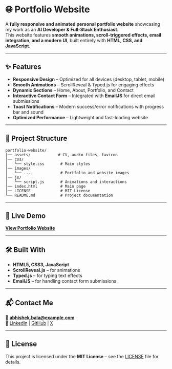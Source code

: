# 🌐 Portfolio Website

A **fully responsive and animated personal portfolio website** showcasing my work as an **AI Developer & Full-Stack Enthusiast**.  
This website features **smooth animations, scroll-triggered effects, email integration, and a modern UI**, built entirely with **HTML, CSS, and JavaScript**.

---

## ✨ Features

- **Responsive Design** – Optimized for all devices (desktop, tablet, mobile)  
- **Smooth Animations** – ScrollReveal & Typed.js for engaging effects  
- **Dynamic Sections** – Home, About, Portfolio, and Contact  
- **Interactive Contact Form** – Integrated with **EmailJS** for direct email submissions  
- **Toast Notifications** – Modern success/error notifications with progress bar and sound  
- **Optimized Performance** – Lightweight and fast-loading website  

---

## 📂 Project Structure

```
portfolio-website/
│── assets/            # CV, audio files, favicon
│── css/
│   └── style.css       # Main styles
│── images/
│   └── ...             # Portfolio and website images
│── js/
│   └── script.js       # Animations and interactions
│── index.html          # Main page
│── LICENSE             # MIT License
└── README.md           # Project documentation
```

---

## 🚀 Live Demo

[**View Portfolio Website**](https://yourusername.github.io/portfolio-website/)

---

## 🛠️ Built With

- **HTML5, CSS3, JavaScript**
- **ScrollReveal.js** – for animations  
- **Typed.js** – for typing text effects  
- **EmailJS** – for handling contact form submissions

---

## 📬 Contact Me

📧 **abhishek.bala@example.com**  
🔗 [LinkedIn](https://www.linkedin.com/in/abhishek-bala-ba1ab224b) | [GitHub](https://github.com/Electrolight123) | [X](https://x.com/Electrolight18)

---

## 📄 License

This project is licensed under the **MIT License** – see the [LICENSE](LICENSE) file for details.
